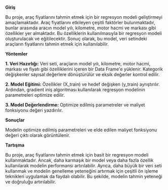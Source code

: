 ﻿**Giriş** 

Bu proje, araç fiyatlarını tahmin etmek için bir regresyon modeli geliştirmeyi amaçlamaktadır. Araç fiyatlarını etkileyen çeşitli faktörler bulunmaktadır, bunlar arasında aracın model yılı, kilometre, motor hacmi ve markası gibi özellikler yer almaktadır. Bu özelliklerin kullanılmasıyla bir regresyon modeli oluşturulacak ve eğitilecektir. Sonuç olarak, bu model, veri setindeki araçların fiyatlarını tahmin etmek için kullanılabilir.

**Yöntemler**

**1. Veri Hazırlığı:** Veri seti, araçların model yılı, kilometre, motor hacmi, markası ve fiyatı gibi özelliklerini içeren bir Data Frame'e yüklenir. Kategorik değişkenler sayısal değerlere dönüştürülür ve eksik değerler kontrol edilir.



**2. Model Eğitimi:** Özellikler (X\_train) ve hedef değişken (y\_train) ayrıştırılır. Ardından, gradient iniş algoritması kullanılarak regresyon modelinin parametreleri optimize edilir.



**3. Model Değerlendirme:** Optimize edilmiş parametreler ve maliyet fonksiyonu değeri yazdırılır.

**Sonuçlar**

Modelin optimize edilmiş parametreleri ve elde edilen maliyet fonksiyonu değeri çıktı olarak görüntülenir.

**Tartışma** 

Bu proje, araç fiyatlarını tahmin etmek için basit bir regresyon modeli kullanmaktadır. Ancak, daha karmaşık bir model veya daha fazla özellik kullanılarak modelin performansı artırılabilir. Ayrıca, daha büyük bir veri seti kullanmak ve modelin genelleme yeteneğini artırmak için çeşitli ön işleme teknikleri uygulamak da faydalı olabilir. Bu şekilde, modelin tahmin yeteneği ve doğruluğu artırılabilir.
